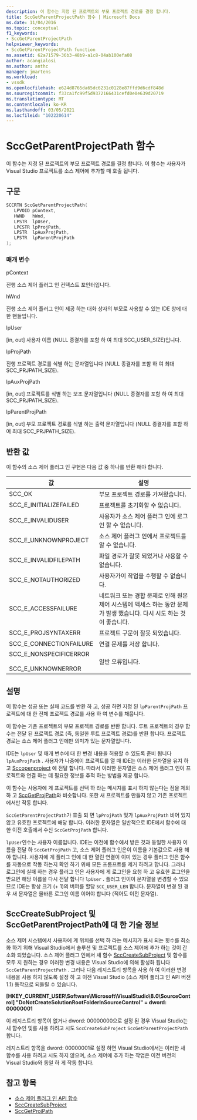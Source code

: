 ```yaml
---
description: 이 함수는 지정 된 프로젝트의 부모 프로젝트 경로를 결정 합니다.
title: SccGetParentProjectPath 함수 | Microsoft Docs
ms.date: 11/04/2016
ms.topic: conceptual
f1_keywords:
- SccGetParentProjectPath
helpviewer_keywords:
- SccGetParentProjectPath function
ms.assetid: 62a71579-36b3-48b9-a1c8-04ab100efa08
author: acangialosi
ms.author: anthc
manager: jmartens
ms.workload:
- vssdk
ms.openlocfilehash: e624d8765da65dc6231c0128e87ffd9d6cdf848d
ms.sourcegitcommit: f33ca1fc99f5d9372166431cefd0e0e639d20719
ms.translationtype: MT
ms.contentlocale: ko-KR
ms.lasthandoff: 03/05/2021
ms.locfileid: "102220614"
---
```

# <a name="sccgetparentprojectpath-function"></a>SccGetParentProjectPath 함수
이 함수는 지정 된 프로젝트의 부모 프로젝트 경로를 결정 합니다. 이 함수는 사용자가 Visual Studio 프로젝트를 소스 제어에 추가할 때 호출 됩니다.

## <a name="syntax"></a>구문

```cpp
SCCRTN SccGetParentProjectPath(
   LPVOID pContext,
   HWND   hWnd,
   LPSTR  lpUser,
   LPCSTR lpProjPath,
   LPSTR  lpAuxProjPath,
   LPSTR  lpParentProjPath
);
```

### <a name="parameters"></a>매개 변수
 pContext

진행 소스 제어 플러그 인 컨텍스트 포인터입니다.

 hWnd

진행 소스 제어 플러그 인이 제공 하는 대화 상자의 부모로 사용할 수 있는 IDE 창에 대 한 핸들입니다.

 lpUser

[in, out] 사용자 이름 (NULL 종결자를 포함 하 여 최대 SCC_USER_SIZE)입니다.

 lpProjPath

진행 프로젝트 경로를 식별 하는 문자열입니다 (NULL 종결자를 포함 하 여 최대 SCC_PRJPATH_SIZE).

 lpAuxProjPath

[in, out] 프로젝트를 식별 하는 보조 문자열입니다 (NULL 종결자를 포함 하 여 최대 SCC_PRJPATH_SIZE).

 lpParentProjPath

[in, out] 부모 프로젝트 경로를 식별 하는 출력 문자열입니다 (NULL 종결자를 포함 하 여 최대 SCC_PRJPATH_SIZE).

## <a name="return-value"></a>반환 값
 이 함수의 소스 제어 플러그 인 구현은 다음 값 중 하나를 반환 해야 합니다.

|값|설명|
|-----------|-----------------|
|SCC_OK|부모 프로젝트 경로를 가져왔습니다.|
|SCC_E_INITIALIZEFAILED|프로젝트를 초기화할 수 없습니다.|
|SCC_E_INVALIDUSER|사용자가 소스 제어 플러그 인에 로그인 할 수 없습니다.|
|SCC_E_UNKNOWNPROJECT|소스 제어 플러그 인에서 프로젝트를 알 수 없습니다.|
|SCC_E_INVALIDFILEPATH|파일 경로가 잘못 되었거나 사용할 수 없습니다.|
|SCC_E_NOTAUTHORIZED|사용자가이 작업을 수행할 수 없습니다.|
|SCC_E_ACCESSFAILURE|네트워크 또는 경합 문제로 인해 원본 제어 시스템에 액세스 하는 동안 문제가 발생 했습니다. 다시 시도 하는 것이 좋습니다.|
|SCC_E_PROJSYNTAXERR|프로젝트 구문이 잘못 되었습니다.|
|SCC_E_CONNECTIONFAILURE|연결 문제를 저장 합니다.|
|SCC_E_NONSPECIFICERROR<br /><br /> SCC_E_UNKNOWNERROR|일반 오류입니다.|

## <a name="remarks"></a>설명
 이 함수는 성공 또는 실패 코드를 반환 하 고, 성공 하면 지정 된 `lpParentProjPath` 프로젝트에 대 한 전체 프로젝트 경로를 사용 하 여 변수를 채웁니다.

 이 함수는 기존 프로젝트의 부모 프로젝트 경로를 반환 합니다. 루트 프로젝트의 경우 함수는 전달 된 프로젝트 경로 (즉, 동일한 루트 프로젝트 경로)를 반환 합니다. 프로젝트 경로는 소스 제어 플러그 인에만 의미가 있는 문자열입니다.

 IDE는 `lpUser` 및 매개 변수에 대 한 변경 내용을 허용할 수 있도록 준비 됩니다 `lpAuxProjPath` . 사용자가 나중에이 프로젝트를 열 때 IDE는 이러한 문자열을 유지 하 고 [Sccopenproject](../extensibility/sccopenproject-function.md) 에 전달 합니다. 따라서 이러한 문자열은 소스 제어 플러그 인이 프로젝트와 연결 하는 데 필요한 정보를 추적 하는 방법을 제공 합니다.

 이 함수는 사용자에 게 프로젝트를 선택 하 라는 메시지를 표시 하지 않는다는 점을 제외 하 고 [SccGetProjPath](../extensibility/sccgetprojpath-function.md)와 비슷합니다. 또한 새 프로젝트를 만들지 않고 기존 프로젝트 에서만 작동 합니다.

 `SccGetParentProjectPath`가 호출 되 면 `lpProjPath` 및가 `lpAuxProjPath` 비어 있지 않고 유효한 프로젝트에 해당 합니다. 이러한 문자열은 일반적으로 IDE에서 함수에 대 한 이전 호출에서 수신 `SccGetProjPath` 합니다.

 `lpUser`인수는 사용자 이름입니다. IDE는 이전에 함수에서 받은 것과 동일한 사용자 이름을 전달 하 `SccGetProjPath` 고, 소스 제어 플러그 인은이 이름을 기본값으로 사용 해야 합니다. 사용자에 게 플러그 인에 대 한 열린 연결이 이미 있는 경우 플러그 인은 함수를 자동으로 작동 하는지 확인 하기 위해 모든 프롬프트를 제거 하려고 합니다. 그러나 로그인에 실패 하는 경우 플러그 인은 사용자에 게 로그인을 요청 하 고 유효한 로그인을 받으면 해당 이름을 다시 전달 합니다 `lpUser` . 플러그 인이이 문자열을 변경할 수 있으므로 IDE는 항상 크기 (+ 1)의 버퍼를 할당 `SCC_USER_LEN` 합니다. 문자열이 변경 된 경우 새 문자열은 올바른 로그인 이름 이어야 합니다 (적어도 이전 문자열).

## <a name="technical-notes-for-scccreatesubproject-and-sccgetparentprojectpath"></a>SccCreateSubProject 및 SccGetParentProjectPath에 대 한 기술 정보
 소스 제어 시스템에서 사용자에 게 위치를 선택 하 라는 메시지가 표시 되는 횟수를 최소화 하기 위해 Visual Studio에서 솔루션 및 프로젝트를 소스 제어에 추가 하는 것이 간소화 되었습니다. 소스 제어 플러그 인에서 새 함수 [SccCreateSubProject](../extensibility/scccreatesubproject-function.md) 및 함수를 모두 지 원하는 경우 이러한 변경 내용은 Visual Studio에 의해 활성화 됩니다 `SccGetParentProjectPath` . 그러나 다음 레지스트리 항목을 사용 하 여 이러한 변경 내용을 사용 하지 않도록 설정 하 고 이전 Visual Studio (소스 제어 플러그 인 API 버전 1.1) 동작으로 되돌릴 수 있습니다.

 **[HKEY_CURRENT_USER\Software\Microsoft\VisualStudio\8.0\SourceControl] "DoNotCreateSolutionRootFolderInSourceControl" = dword: 00000001**

 이 레지스트리 항목이 없거나 dword: 00000000으로 설정 된 경우 Visual Studio는 새 함수인 및를 사용 하려고 시도 `SccCreateSubProject` `SccGetParentProjectPath` 합니다.

 레지스트리 항목을 dword: 00000001로 설정 하면 Visual Studio에서는 이러한 새 함수를 사용 하려고 시도 하지 않으며, 소스 제어에 추가 하는 작업은 이전 버전의 Visual Studio와 동일 하 게 작동 합니다.

## <a name="see-also"></a>참고 항목
- [소스 제어 플러그 인 API 함수](../extensibility/source-control-plug-in-api-functions.md)
- [SccCreateSubProject](../extensibility/scccreatesubproject-function.md)
- [SccGetProjPath](../extensibility/sccgetprojpath-function.md)
